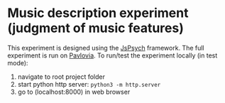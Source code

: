 # Music description experiment (judgment of music features)

This experiment is designed using the [JsPsych](https://www.jspsych.org/7.3/)
framework.
The full experiment is run on [Pavlovia](https://pavlovia.org).
To run/test the experiment locally (in test mode):

1. navigate to root project folder
2. start python http server: `python3 -m http.server`
3. go to (localhost:8000) in web browser


